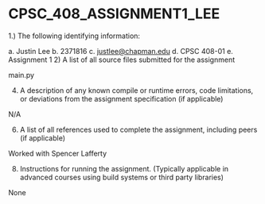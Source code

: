 # CPSC_408_ASSIGNMENT1_LEE

1.) The following identifying information:

a. Justin Lee
b. 2371816
c. justlee@chapman.edu
d. CPSC 408-01
e. Assignment 1
2) A list of all source files submitted for the assignment

main.py

4) A description of any known compile or runtime errors, code limitations, or deviations
from the assignment specification (if applicable)

N/A

6) A list of all references used to complete the assignment, including peers (if applicable)

Worked with Spencer Lafferty

8) Instructions for running the assignment. (Typically applicable in advanced courses using
build systems or third party libraries)

None
